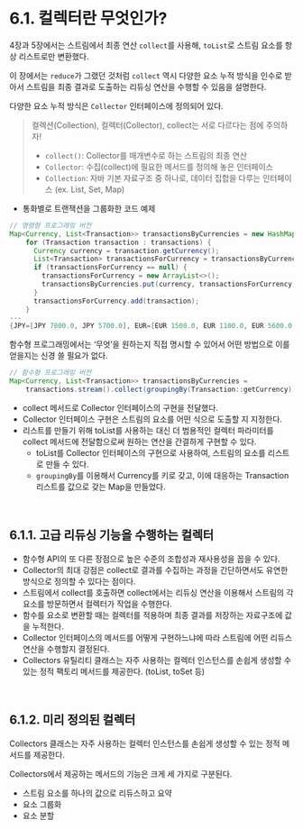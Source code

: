 # 6.1. 컬렉터란 무엇인가?
4장과 5장에서는 스트림에서 최종 연산 `collect`를 사용해, `toList`로 스트림 요소를 항상 리스트로만 변환했다. 

이 장에서는 `reduce`가 그랬던 것처럼 `collect` 역시 다양한 요소 누적 방식을 인수로 받아서 스트림을 최종 결과로 도출하는 리듀싱 연산을 수행할 수 있음을 설명한다.

다양한 요소 누적 방식은 `Collector` 인터페이스에 정의되어 있다.

> 컬렉션(Collection), 컬렉터(Collector), collect는 서로 다르다는 점에 주의하자!
> - `collect()`: Collector를 매개변수로 하는 스트림의 최종 연산
> - `Collector`: 수집(collect)에 필요한 메서드를 정의해 놓은 인터페이스
> - `Collection`: 자바 기본 자료구조 중 하나로, 데이터 집합을 다루는 인터페이스 (ex. List, Set, Map)


- 통화별로 트랜잭션을 그룹화한 코드 예제

```java
// 명령형 프로그래밍 버전
Map<Currency, List<Transaction>> transactionsByCurrencies = new HashMap<>();
    for (Transaction transaction : transactions) {
      Currency currency = transaction.getCurrency();
      List<Transaction> transactionsForCurrency = transactionsByCurrencies.get(currency);
      if (transactionsForCurrency == null) {
        transactionsForCurrency = new ArrayList<>();
        transactionsByCurrencies.put(currency, transactionsForCurrency);
      }
      transactionsForCurrency.add(transaction);
    }
---
{JPY=[JPY 7800.0, JPY 5700.0], EUR=[EUR 1500.0, EUR 1100.0, EUR 5600.0, EUR 6800.0], USD=[USD 2300.0, USD 4500.0, USD 4600.0], GBP=[GBP 9900.0, GBP 3200.0], CHF=[CHF 6700.0, CHF 3400.0]}
```
함수형 프로그래밍에서는 ‘무엇’을 원하는지 직접 명시할 수 있어서 어떤 방법으로 이를 얻을지는 신경 쓸 필요가 없다.

```java
// 함수형 프로그래밍 버전
Map<Currency, List<Transaction>> transactionsByCurrencies =
    transactions.stream().collect(groupingBy(Transaction::getCurrency));
```
- collect 메서드로 Collector 인터페이스의 구현을 전달했다.
- Collector 인터페이스 구현은 스트림의 요소를 어떤 식으로 도출할 지 지정한다.
- 리스트를 만들기 위해 toList를 사용하는 대신 더 범용적인 컬렉터 파라미터를 collect 메서드에 전달함으로써 원하는 연산을 간결하게 구현할 수 있다.
    - toList를 Collector 인터페이스의 구현으로 사용하여, 스트림의 요소를 리스트로 만들 수 있다.
    - `groupingBy`를 이용해서 Currency를 키로 갖고, 이에 대응하는 Transaction 리스트를 값으로 갖는 Map을 만들었다.

<br>

## 6.1.1. 고급 리듀싱 기능을 수행하는 컬렉터

- 함수형 API의 또 다른 장점으로 높은 수준의 조합성과 재사용성을 꼽을 수 있다.
- Collector의 최대 강점은 collect로 결과를 수집하는 과정을 간단하면서도 유연한 방식으로 정의할 수 있다는 점이다.
- 스트림에서 collect를 호출하면 collect에서는 리듀싱 연산을 이용해서 스트림의 각 요소를 방문하면서 컬렉터가 작업을 수행한다.
- 함수를 요소로 변환할 때는 컬렉터를 적용하며 최종 결과를 저장하는 자료구조에 값을 누적한다.
- Collector 인터페이스의 메서드를 어떻게 구현하느냐에 따라 스트림에 어떤 리듀스 연산을 수행할지 결정된다.
- Collectors 유틸리티 클래스는 자주 사용하는 컬렉터 인스턴스를 손쉽게 생성할 수 있는 정적 팩토리 메서드를 제공한다. (toList, toSet 등)

<br>

## 6.1.2. 미리 정의된 컬렉터

Collectors 클래스는 자주 사용하는 컬렉터 인스턴스를 손쉽게 생성할 수 있는 정적 메서드를 제공한다.

Collectors에서 제공하는 메서드의 기능은 크게 세 가지로 구분된다.

- 스트림 요소를 하나의 값으로 리듀스하고 요약
- 요소 그룹화
- 요소 분할
